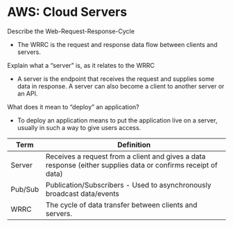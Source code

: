 # AWS: Cloud Servers

Describe the Web-Request-Response-Cycle

- The WRRC is the request and response data flow between clients and servers.

Explain what a “server” is, as it relates to the WRRC

- A server is the endpoint that receives the request and supplies some data in response. A server can also become a client to another server or an API.

What does it mean to “deploy” an application?

- To deploy an application means to put the application live on a server, usually in such a way to give users access.

Term | Definition
----- | -----
Server | Receives a request from a client and gives a data response (either supplies data or confirms receipt of data)
Pub/Sub | Publication/Subscribers - Used to asynchronously broadcast data/events
WRRC | The cycle of data transfer between clients and servers.